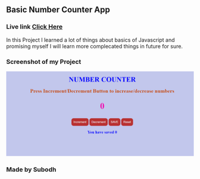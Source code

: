 ## Basic Number Counter App

### Live link [Click Here](https://numcounterr.netlify.app/)

In this Project I learned a lot of things about basics of Javascript and promising myself I will learn more complecated things in future for sure.


### Screenshot of my Project

![Project](./Image/Screenshot%20(32).png)

### Made by Subodh
